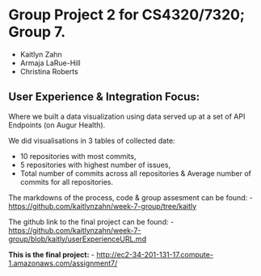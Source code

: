 # Group Project 2 for CS4320/7320; Group 7. 
 - Kaitlyn Zahn 
 - Armaja LaRue-Hill  
 - Christina Roberts
 
## User Experience & Integration Focus:

Where we built a data visualization using data served up at a set of API Endpoints (on Augur Health).

We did visualisations in 3 tables of collected date: 
  -  10 repositories with most commits,  
   -  5 repositories with highest number of issues, 
   -  Total number of commits across all repositories & Average number of commits for all repositories. 
     

The markdowns of the process, code & group assesment can be found:
     - https://github.com/kaitlynzahn/week-7-group/tree/kaitly

The github link to the final project can be found:
     - https://github.com/kaitlynzahn/week-7-group/blob/kaitly/userExperienceURL.md
      
**This is the final project:**
     - http://ec2-34-201-131-17.compute-1.amazonaws.com/assignment7/

